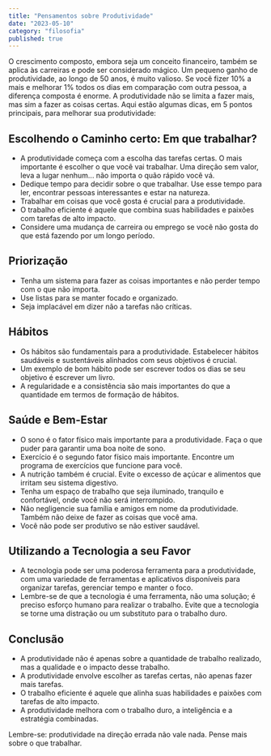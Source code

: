 ```yaml
---
title: "Pensamentos sobre Produtividade"
date: "2023-05-10"
category: "filosofia"
published: true
---
```


O crescimento composto, embora seja um conceito financeiro, também se aplica às carreiras e pode ser considerado mágico. Um pequeno ganho de produtividade, ao longo de 50 anos, é muito valioso. Se você fizer 10% a mais e melhorar 1% todos os dias em comparação com outra pessoa, a diferença composta é enorme. A produtividade não se limita a fazer mais, mas sim a fazer as coisas certas. Aqui estão algumas dicas, em 5 pontos principais, para melhorar sua produtividade:

## Escolhendo o Caminho certo: Em que trabalhar?

- A produtividade começa com a escolha das tarefas certas. O mais importante é escolher o que você vai trabalhar. Uma direção sem valor, leva a lugar nenhum... não importa o quão rápido você vá.
- Dedique tempo para decidir sobre o que trabalhar. Use esse tempo para ler, encontrar pessoas interessantes e estar na natureza.
- Trabalhar em coisas que você gosta é crucial para a produtividade.
- O trabalho eficiente é aquele que combina suas habilidades e paixões com tarefas de alto impacto.
- Considere uma mudança de carreira ou emprego se você não gosta do que está fazendo por um longo período.

## Priorização

- Tenha um sistema para fazer as coisas importantes e não perder tempo com o que não importa.
- Use listas para se manter focado e organizado.
- Seja implacável em dizer não a tarefas não críticas.

## Hábitos

- Os hábitos são fundamentais para a produtividade. Estabelecer hábitos saudáveis e sustentáveis alinhados com seus objetivos é crucial.
- Um exemplo de bom hábito pode ser escrever todos os dias se seu objetivo é escrever um livro.
- A regularidade e a consistência são mais importantes do que a quantidade em termos de formação de hábitos.

## Saúde e Bem-Estar

- O sono é o fator físico mais importante para a produtividade. Faça o que puder para garantir uma boa noite de sono.
- Exercício é o segundo fator físico mais importante. Encontre um programa de exercícios que funcione para você.
- A nutrição também é crucial. Evite o excesso de açúcar e alimentos que irritam seu sistema digestivo.
- Tenha um espaço de trabalho que seja iluminado, tranquilo e confortável, onde você não será interrompido.
- Não negligencie sua família e amigos em nome da produtividade. Também não deixe de fazer as coisas que você ama.
- Você não pode ser produtivo se não estiver saudável.

## Utilizando a Tecnologia a seu Favor

- A tecnologia pode ser uma poderosa ferramenta para a produtividade, com uma variedade de ferramentas e aplicativos disponíveis para organizar tarefas, gerenciar tempo e manter o foco.
- Lembre-se de que a tecnologia é uma ferramenta, não uma solução; é preciso esforço humano para realizar o trabalho. Evite que a tecnologia se torne uma distração ou um substituto para o trabalho duro.

## Conclusão

- A produtividade não é apenas sobre a quantidade de trabalho realizado, mas a qualidade e o impacto desse trabalho.
- A produtividade envolve escolher as tarefas certas, não apenas fazer mais tarefas.
- O trabalho eficiente é aquele que alinha suas habilidades e paixões com tarefas de alto impacto.
- A produtividade melhora com o trabalho duro, a inteligência e a estratégia combinadas.

Lembre-se: produtividade na direção errada não vale nada. Pense mais sobre o que trabalhar.
